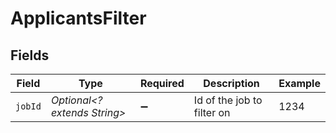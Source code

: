 # ApplicantsFilter


## Fields

| Field                        | Type                         | Required                     | Description                  | Example                      |
| ---------------------------- | ---------------------------- | ---------------------------- | ---------------------------- | ---------------------------- |
| `jobId`                      | *Optional<? extends String>* | :heavy_minus_sign:           | Id of the job to filter on   | 1234                         |